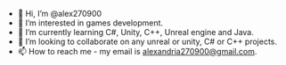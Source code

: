 - 👋 Hi, I’m @alex270900
- 👀 I’m interested in games development.
- 🌱 I’m currently learning C#, Unity, C++, Unreal engine and Java.
- 💞️ I’m looking to collaborate on any unreal or unity, C# or C++ projects.
- 📫 How to reach me - my email is alexandria270900@gmail.com.

<!---
alex270900/alex270900 is a ✨ special ✨ repository because its `README.md` (this file) appears on your GitHub profile.
You can click the Preview link to take a look at your changes.
--->
